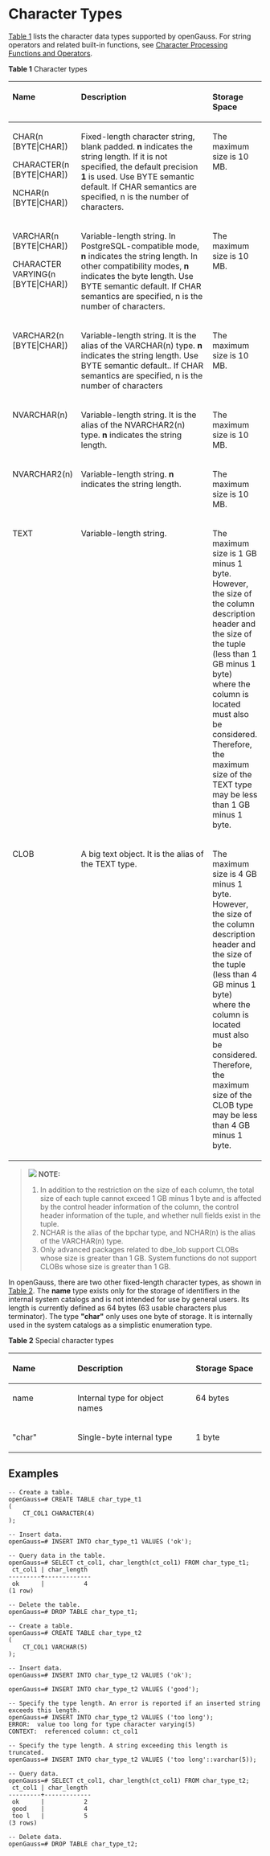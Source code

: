 # Character Types<a name="EN-US_TOPIC_0289900587"></a>

[Table 1](#en-us_topic_0283136755_en-us_topic_0237121950_en-us_topic_0059777889_en-us_topic_0058966269_table29186418)  lists the character data types supported by openGauss. For string operators and related built-in functions, see  [Character Processing Functions and Operators](character-processing-functions-and-operators.md).

**Table  1**  Character types

<a name="en-us_topic_0283136755_en-us_topic_0237121950_en-us_topic_0059777889_en-us_topic_0058966269_table29186418"></a>
<table><thead align="left"><tr id="en-us_topic_0283136755_en-us_topic_0237121950_en-us_topic_0059777889_en-us_topic_0058966269_row3929052"><th class="cellrowborder" valign="top" width="26%" id="mcps1.2.4.1.1"><p id="en-us_topic_0283136755_en-us_topic_0237121950_en-us_topic_0059777889_en-us_topic_0058966269_p49817820"><a name="en-us_topic_0283136755_en-us_topic_0237121950_en-us_topic_0059777889_en-us_topic_0058966269_p49817820"></a><a name="en-us_topic_0283136755_en-us_topic_0237121950_en-us_topic_0059777889_en-us_topic_0058966269_p49817820"></a>Name</p>
</th>
<th class="cellrowborder" valign="top" width="53%" id="mcps1.2.4.1.2"><p id="en-us_topic_0283136755_en-us_topic_0237121950_en-us_topic_0059777889_en-us_topic_0058966269_p8711637"><a name="en-us_topic_0283136755_en-us_topic_0237121950_en-us_topic_0059777889_en-us_topic_0058966269_p8711637"></a><a name="en-us_topic_0283136755_en-us_topic_0237121950_en-us_topic_0059777889_en-us_topic_0058966269_p8711637"></a>Description</p>
</th>
<th class="cellrowborder" valign="top" width="21%" id="mcps1.2.4.1.3"><p id="en-us_topic_0283136755_en-us_topic_0237121950_en-us_topic_0059777889_en-us_topic_0058966269_p34553966"><a name="en-us_topic_0283136755_en-us_topic_0237121950_en-us_topic_0059777889_en-us_topic_0058966269_p34553966"></a><a name="en-us_topic_0283136755_en-us_topic_0237121950_en-us_topic_0059777889_en-us_topic_0058966269_p34553966"></a>Storage Space</p>
</th>
</tr>
</thead>
<tbody><tr id="en-us_topic_0283136755_en-us_topic_0237121950_en-us_topic_0059777889_en-us_topic_0058966269_row47407823"><td class="cellrowborder" valign="top" width="26%" headers="mcps1.2.4.1.1 "><p id="en-us_topic_0283136755_en-us_topic_0237121950_en-us_topic_0059777889_en-us_topic_0058966269_p14828449"><a name="en-us_topic_0283136755_en-us_topic_0237121950_en-us_topic_0059777889_en-us_topic_0058966269_p14828449"></a><a name="en-us_topic_0283136755_en-us_topic_0237121950_en-us_topic_0059777889_en-us_topic_0058966269_p14828449"></a>CHAR(n [BYTE|CHAR])</p>
<p id="en-us_topic_0283136755_en-us_topic_0237121950_en-us_topic_0059777889_a43573b076a65437daa17aab83acb9fa3"><a name="en-us_topic_0283136755_en-us_topic_0237121950_en-us_topic_0059777889_a43573b076a65437daa17aab83acb9fa3"></a><a name="en-us_topic_0283136755_en-us_topic_0237121950_en-us_topic_0059777889_a43573b076a65437daa17aab83acb9fa3"></a>CHARACTER(n [BYTE|CHAR])</p>
<p id="en-us_topic_0283136755_en-us_topic_0237121950_en-us_topic_0059777889_ae30552cd3e8f4ffabd99de4be254a248"><a name="en-us_topic_0283136755_en-us_topic_0237121950_en-us_topic_0059777889_ae30552cd3e8f4ffabd99de4be254a248"></a><a name="en-us_topic_0283136755_en-us_topic_0237121950_en-us_topic_0059777889_ae30552cd3e8f4ffabd99de4be254a248"></a>NCHAR(n [BYTE|CHAR])</p>
</td>
<td class="cellrowborder" valign="top" width="53%" headers="mcps1.2.4.1.2 "><p id="en-us_topic_0283136755_en-us_topic_0237121950_en-us_topic_0059777889_en-us_topic_0058966269_p60253707"><a name="en-us_topic_0283136755_en-us_topic_0237121950_en-us_topic_0059777889_en-us_topic_0058966269_p60253707"></a><a name="en-us_topic_0283136755_en-us_topic_0237121950_en-us_topic_0059777889_en-us_topic_0058966269_p60253707"></a>Fixed-length character string, blank padded. <strong id="b15155104015118"><a name="b15155104015118"></a><a name="b15155104015118"></a>n</strong> indicates the string length. If it is not specified, the default precision <strong id="b91604401712"><a name="b91604401712"></a><a name="b91604401712"></a>1</strong> is used. Use BYTE semantic default. If CHAR semantics are specified, n is the number of characters.</p>
</td>
<td class="cellrowborder" valign="top" width="21%" headers="mcps1.2.4.1.3 "><p id="en-us_topic_0283136755_en-us_topic_0237121950_en-us_topic_0059777889_en-us_topic_0058966269_p48712118"><a name="en-us_topic_0283136755_en-us_topic_0237121950_en-us_topic_0059777889_en-us_topic_0058966269_p48712118"></a><a name="en-us_topic_0283136755_en-us_topic_0237121950_en-us_topic_0059777889_en-us_topic_0058966269_p48712118"></a>The maximum size is 10 MB.</p>
</td>
</tr>
<tr id="en-us_topic_0283136755_en-us_topic_0237121950_en-us_topic_0059777889_en-us_topic_0058966269_row35755883"><td class="cellrowborder" valign="top" width="26%" headers="mcps1.2.4.1.1 "><p id="en-us_topic_0283136755_en-us_topic_0237121950_en-us_topic_0059777889_en-us_topic_0058966269_p10545434"><a name="en-us_topic_0283136755_en-us_topic_0237121950_en-us_topic_0059777889_en-us_topic_0058966269_p10545434"></a><a name="en-us_topic_0283136755_en-us_topic_0237121950_en-us_topic_0059777889_en-us_topic_0058966269_p10545434"></a>VARCHAR(n [BYTE|CHAR])</p>
<p id="en-us_topic_0283136755_en-us_topic_0237121950_en-us_topic_0059777889_a1df97d3ea8c543498935d676762f6f0b"><a name="en-us_topic_0283136755_en-us_topic_0237121950_en-us_topic_0059777889_a1df97d3ea8c543498935d676762f6f0b"></a><a name="en-us_topic_0283136755_en-us_topic_0237121950_en-us_topic_0059777889_a1df97d3ea8c543498935d676762f6f0b"></a>CHARACTER VARYING(n [BYTE|CHAR])</p>
</td>
<td class="cellrowborder" valign="top" width="53%" headers="mcps1.2.4.1.2 "><p id="en-us_topic_0283136755_en-us_topic_0237121950_en-us_topic_0059777889_en-us_topic_0058966269_p48873821"><a name="en-us_topic_0283136755_en-us_topic_0237121950_en-us_topic_0059777889_en-us_topic_0058966269_p48873821"></a><a name="en-us_topic_0283136755_en-us_topic_0237121950_en-us_topic_0059777889_en-us_topic_0058966269_p48873821"></a>Variable-length string. In PostgreSQL-compatible mode, <strong id="b2827201112818"><a name="b2827201112818"></a><a name="b2827201112818"></a>n</strong> indicates the string length. In other compatibility modes, <strong id="b685317246282"><a name="b685317246282"></a><a name="b685317246282"></a>n</strong> indicates the byte length. Use BYTE semantic default. If CHAR semantics are specified, n is the number of characters.</p>
</td>
<td class="cellrowborder" valign="top" width="21%" headers="mcps1.2.4.1.3 "><p id="en-us_topic_0283136755_en-us_topic_0237121950_en-us_topic_0059777889_en-us_topic_0058966269_p66465437"><a name="en-us_topic_0283136755_en-us_topic_0237121950_en-us_topic_0059777889_en-us_topic_0058966269_p66465437"></a><a name="en-us_topic_0283136755_en-us_topic_0237121950_en-us_topic_0059777889_en-us_topic_0058966269_p66465437"></a>The maximum size is 10 MB.</p>
</td>
</tr>
<tr id="en-us_topic_0283136755_en-us_topic_0237121950_en-us_topic_0059777889_en-us_topic_0058966269_row61318023"><td class="cellrowborder" valign="top" width="26%" headers="mcps1.2.4.1.1 "><p id="en-us_topic_0283136755_en-us_topic_0237121950_en-us_topic_0059777889_en-us_topic_0058966269_p703948"><a name="en-us_topic_0283136755_en-us_topic_0237121950_en-us_topic_0059777889_en-us_topic_0058966269_p703948"></a><a name="en-us_topic_0283136755_en-us_topic_0237121950_en-us_topic_0059777889_en-us_topic_0058966269_p703948"></a>VARCHAR2(n [BYTE|CHAR])</p>
</td>
<td class="cellrowborder" valign="top" width="53%" headers="mcps1.2.4.1.2 "><p id="en-us_topic_0283136755_en-us_topic_0237121950_en-us_topic_0059777889_en-us_topic_0058966269_p57019842"><a name="en-us_topic_0283136755_en-us_topic_0237121950_en-us_topic_0059777889_en-us_topic_0058966269_p57019842"></a><a name="en-us_topic_0283136755_en-us_topic_0237121950_en-us_topic_0059777889_en-us_topic_0058966269_p57019842"></a>Variable-length string. It is the alias of the VARCHAR(n) type. <strong id="b33316212213"><a name="b33316212213"></a><a name="b33316212213"></a>n</strong> indicates the string length. Use BYTE semantic default.. If CHAR semantics are specified, n is the number of characters</p>
</td>
<td class="cellrowborder" valign="top" width="21%" headers="mcps1.2.4.1.3 "><p id="en-us_topic_0283136755_en-us_topic_0237121950_en-us_topic_0059777889_en-us_topic_0058966269_p55204496"><a name="en-us_topic_0283136755_en-us_topic_0237121950_en-us_topic_0059777889_en-us_topic_0058966269_p55204496"></a><a name="en-us_topic_0283136755_en-us_topic_0237121950_en-us_topic_0059777889_en-us_topic_0058966269_p55204496"></a>The maximum size is 10 MB.</p>
</td>
</tr>
<tr id="row936115210819"><td class="cellrowborder" valign="top" width="26%" headers="mcps1.2.4.1.1 "><p id="p1349671213814"><a name="p1349671213814"></a><a name="p1349671213814"></a>NVARCHAR(n)</p>
</td>
<td class="cellrowborder" valign="top" width="53%" headers="mcps1.2.4.1.2 "><p id="p64967129818"><a name="p64967129818"></a><a name="p64967129818"></a>Variable-length string. It is the alias of the NVARCHAR2(n) type. <strong id="b4848290395325"><a name="b4848290395325"></a><a name="b4848290395325"></a>n</strong> indicates the string length.</p>
</td>
<td class="cellrowborder" valign="top" width="21%" headers="mcps1.2.4.1.3 "><p id="p04961126816"><a name="p04961126816"></a><a name="p04961126816"></a>The maximum size is 10 MB.</p>
</td>
</tr>
<tr id="en-us_topic_0283136755_en-us_topic_0237121950_en-us_topic_0059777889_en-us_topic_0058966269_row26286999"><td class="cellrowborder" valign="top" width="26%" headers="mcps1.2.4.1.1 "><p id="en-us_topic_0283136755_en-us_topic_0237121950_en-us_topic_0059777889_en-us_topic_0058966269_p48872202"><a name="en-us_topic_0283136755_en-us_topic_0237121950_en-us_topic_0059777889_en-us_topic_0058966269_p48872202"></a><a name="en-us_topic_0283136755_en-us_topic_0237121950_en-us_topic_0059777889_en-us_topic_0058966269_p48872202"></a>NVARCHAR2(n)</p>
</td>
<td class="cellrowborder" valign="top" width="53%" headers="mcps1.2.4.1.2 "><p id="en-us_topic_0283136755_en-us_topic_0237121950_en-us_topic_0059777889_en-us_topic_0058966269_p66334269"><a name="en-us_topic_0283136755_en-us_topic_0237121950_en-us_topic_0059777889_en-us_topic_0058966269_p66334269"></a><a name="en-us_topic_0283136755_en-us_topic_0237121950_en-us_topic_0059777889_en-us_topic_0058966269_p66334269"></a>Variable-length string. <strong id="b928981418143755"><a name="b928981418143755"></a><a name="b928981418143755"></a>n</strong> indicates the string length.</p>
</td>
<td class="cellrowborder" valign="top" width="21%" headers="mcps1.2.4.1.3 "><p id="en-us_topic_0283136755_en-us_topic_0237121950_en-us_topic_0059777889_en-us_topic_0058966269_p4366680"><a name="en-us_topic_0283136755_en-us_topic_0237121950_en-us_topic_0059777889_en-us_topic_0058966269_p4366680"></a><a name="en-us_topic_0283136755_en-us_topic_0237121950_en-us_topic_0059777889_en-us_topic_0058966269_p4366680"></a>The maximum size is 10 MB.</p>
</td>
</tr>
<tr id="en-us_topic_0283136755_en-us_topic_0237121950_en-us_topic_0059777889_en-us_topic_0058966269_row61434756"><td class="cellrowborder" valign="top" width="26%" headers="mcps1.2.4.1.1 "><p id="en-us_topic_0283136755_en-us_topic_0237121950_en-us_topic_0059777889_en-us_topic_0058966269_p51104240"><a name="en-us_topic_0283136755_en-us_topic_0237121950_en-us_topic_0059777889_en-us_topic_0058966269_p51104240"></a><a name="en-us_topic_0283136755_en-us_topic_0237121950_en-us_topic_0059777889_en-us_topic_0058966269_p51104240"></a>TEXT</p>
</td>
<td class="cellrowborder" valign="top" width="53%" headers="mcps1.2.4.1.2 "><p id="en-us_topic_0283136755_en-us_topic_0237121950_en-us_topic_0059777889_en-us_topic_0058966269_p32527216"><a name="en-us_topic_0283136755_en-us_topic_0237121950_en-us_topic_0059777889_en-us_topic_0058966269_p32527216"></a><a name="en-us_topic_0283136755_en-us_topic_0237121950_en-us_topic_0059777889_en-us_topic_0058966269_p32527216"></a>Variable-length string.</p>
</td>
<td class="cellrowborder" valign="top" width="21%" headers="mcps1.2.4.1.3 "><p id="en-us_topic_0283136755_p179753542501"><a name="en-us_topic_0283136755_p179753542501"></a><a name="en-us_topic_0283136755_p179753542501"></a>The maximum size is 1 GB minus 1 byte. However, the size of the column description header and the size of the tuple (less than 1 GB minus 1 byte) where the column is located must also be considered. Therefore, the maximum size of the TEXT type may be less than 1 GB minus 1 byte.</p>
</td>
</tr>
<tr id="en-us_topic_0283136755_row3614101912518"><td class="cellrowborder" valign="top" width="26%" headers="mcps1.2.4.1.1 "><p id="en-us_topic_0283136755_p82741626115115"><a name="en-us_topic_0283136755_p82741626115115"></a><a name="en-us_topic_0283136755_p82741626115115"></a>CLOB</p>
</td>
<td class="cellrowborder" valign="top" width="53%" headers="mcps1.2.4.1.2 "><p id="en-us_topic_0283136755_p5275132610513"><a name="en-us_topic_0283136755_p5275132610513"></a><a name="en-us_topic_0283136755_p5275132610513"></a>A big text object. It is the alias of the TEXT type.</p>
</td>
<td class="cellrowborder" valign="top" width="21%" headers="mcps1.2.4.1.3 "><p id="en-us_topic_0283136755_p15491232135111"><a name="en-us_topic_0283136755_p15491232135111"></a><a name="en-us_topic_0283136755_p15491232135111"></a>The maximum size is 4 GB minus 1 byte. However, the size of the column description header and the size of the tuple (less than 4 GB minus 1 byte) where the column is located must also be considered. Therefore, the maximum size of the CLOB type may be less than 4 GB minus 1 byte.</p>
</td>
</tr>
</tbody>
</table>

>![](public_sys-resources/icon-note.gif) **NOTE:** 
>1.  In addition to the restriction on the size of each column, the total size of each tuple cannot exceed 1 GB minus 1 byte and is affected by the control header information of the column, the control header information of the tuple, and whether null fields exist in the tuple.
>2.  NCHAR is the alias of the bpchar type, and NCHAR\(n\) is the alias of the VARCHAR\(n\) type.
>3.  Only advanced packages related to dbe\_lob support CLOBs whose size is greater than 1 GB. System functions do not support CLOBs whose size is greater than 1 GB.

In openGauss, there are two other fixed-length character types, as shown in  [Table 2](#en-us_topic_0283136755_en-us_topic_0237121950_en-us_topic_0059777889_tf74658686f5e4d979adf0ac04769ea16). The  **name**  type exists only for the storage of identifiers in the internal system catalogs and is not intended for use by general users. Its length is currently defined as 64 bytes \(63 usable characters plus terminator\). The type  **"char"**  only uses one byte of storage. It is internally used in the system catalogs as a simplistic enumeration type.

**Table  2**  Special character types

<a name="en-us_topic_0283136755_en-us_topic_0237121950_en-us_topic_0059777889_tf74658686f5e4d979adf0ac04769ea16"></a>
<table><thead align="left"><tr id="en-us_topic_0283136755_en-us_topic_0237121950_en-us_topic_0059777889_re0c38be161454bb99fb56d330ee9b8c3"><th class="cellrowborder" valign="top" width="25.69%" id="mcps1.2.4.1.1"><p id="en-us_topic_0283136755_en-us_topic_0237121950_en-us_topic_0059777889_a33f5ac05b51d4727ba724d2c48228870"><a name="en-us_topic_0283136755_en-us_topic_0237121950_en-us_topic_0059777889_a33f5ac05b51d4727ba724d2c48228870"></a><a name="en-us_topic_0283136755_en-us_topic_0237121950_en-us_topic_0059777889_a33f5ac05b51d4727ba724d2c48228870"></a>Name</p>
</th>
<th class="cellrowborder" valign="top" width="46.7%" id="mcps1.2.4.1.2"><p id="en-us_topic_0283136755_en-us_topic_0237121950_en-us_topic_0059777889_a77dbc02b640f409c8237edc674ec1d52"><a name="en-us_topic_0283136755_en-us_topic_0237121950_en-us_topic_0059777889_a77dbc02b640f409c8237edc674ec1d52"></a><a name="en-us_topic_0283136755_en-us_topic_0237121950_en-us_topic_0059777889_a77dbc02b640f409c8237edc674ec1d52"></a>Description</p>
</th>
<th class="cellrowborder" valign="top" width="27.61%" id="mcps1.2.4.1.3"><p id="en-us_topic_0283136755_en-us_topic_0237121950_en-us_topic_0059777889_ac84a054135394f6d9ed96359a847e99c"><a name="en-us_topic_0283136755_en-us_topic_0237121950_en-us_topic_0059777889_ac84a054135394f6d9ed96359a847e99c"></a><a name="en-us_topic_0283136755_en-us_topic_0237121950_en-us_topic_0059777889_ac84a054135394f6d9ed96359a847e99c"></a>Storage Space</p>
</th>
</tr>
</thead>
<tbody><tr id="en-us_topic_0283136755_en-us_topic_0237121950_en-us_topic_0059777889_r1afbf1d8c67a4c35837ae29bef5e4e82"><td class="cellrowborder" valign="top" width="25.69%" headers="mcps1.2.4.1.1 "><p id="en-us_topic_0283136755_en-us_topic_0237121950_en-us_topic_0059777889_af4bdf936e91b4ba4b115d008e4adc459"><a name="en-us_topic_0283136755_en-us_topic_0237121950_en-us_topic_0059777889_af4bdf936e91b4ba4b115d008e4adc459"></a><a name="en-us_topic_0283136755_en-us_topic_0237121950_en-us_topic_0059777889_af4bdf936e91b4ba4b115d008e4adc459"></a>name</p>
</td>
<td class="cellrowborder" valign="top" width="46.7%" headers="mcps1.2.4.1.2 "><p id="en-us_topic_0283136755_en-us_topic_0237121950_en-us_topic_0059777889_adb6b55f2cd0248ff8c4fa3052903abd5"><a name="en-us_topic_0283136755_en-us_topic_0237121950_en-us_topic_0059777889_adb6b55f2cd0248ff8c4fa3052903abd5"></a><a name="en-us_topic_0283136755_en-us_topic_0237121950_en-us_topic_0059777889_adb6b55f2cd0248ff8c4fa3052903abd5"></a>Internal type for object names</p>
</td>
<td class="cellrowborder" valign="top" width="27.61%" headers="mcps1.2.4.1.3 "><p id="en-us_topic_0283136755_en-us_topic_0237121950_en-us_topic_0059777889_ac4e5f7b1a5604d53b242a9f23b417afd"><a name="en-us_topic_0283136755_en-us_topic_0237121950_en-us_topic_0059777889_ac4e5f7b1a5604d53b242a9f23b417afd"></a><a name="en-us_topic_0283136755_en-us_topic_0237121950_en-us_topic_0059777889_ac4e5f7b1a5604d53b242a9f23b417afd"></a>64 bytes</p>
</td>
</tr>
<tr id="en-us_topic_0283136755_en-us_topic_0237121950_en-us_topic_0059777889_r7c2fd5b1ff06491db48002b2674a0ad3"><td class="cellrowborder" valign="top" width="25.69%" headers="mcps1.2.4.1.1 "><p id="en-us_topic_0283136755_en-us_topic_0237121950_en-us_topic_0059777889_a439ae6477466482bba7b196ca1141a69"><a name="en-us_topic_0283136755_en-us_topic_0237121950_en-us_topic_0059777889_a439ae6477466482bba7b196ca1141a69"></a><a name="en-us_topic_0283136755_en-us_topic_0237121950_en-us_topic_0059777889_a439ae6477466482bba7b196ca1141a69"></a>"char"</p>
</td>
<td class="cellrowborder" valign="top" width="46.7%" headers="mcps1.2.4.1.2 "><p id="en-us_topic_0283136755_en-us_topic_0237121950_en-us_topic_0059777889_adc569ac2c8e24b0aa2fe9aabceadbff8"><a name="en-us_topic_0283136755_en-us_topic_0237121950_en-us_topic_0059777889_adc569ac2c8e24b0aa2fe9aabceadbff8"></a><a name="en-us_topic_0283136755_en-us_topic_0237121950_en-us_topic_0059777889_adc569ac2c8e24b0aa2fe9aabceadbff8"></a>Single-byte internal type</p>
</td>
<td class="cellrowborder" valign="top" width="27.61%" headers="mcps1.2.4.1.3 "><p id="en-us_topic_0283136755_en-us_topic_0237121950_en-us_topic_0059777889_a23ddef21979e4f87b21a34a7cad6bc2b"><a name="en-us_topic_0283136755_en-us_topic_0237121950_en-us_topic_0059777889_a23ddef21979e4f87b21a34a7cad6bc2b"></a><a name="en-us_topic_0283136755_en-us_topic_0237121950_en-us_topic_0059777889_a23ddef21979e4f87b21a34a7cad6bc2b"></a>1 byte</p>
</td>
</tr>
</tbody>
</table>

## Examples<a name="en-us_topic_0283136755_en-us_topic_0237121950_en-us_topic_0059777889_s448ecb1ff2224d11ababab3c04331d89"></a>

```
-- Create a table.
openGauss=# CREATE TABLE char_type_t1 
(
    CT_COL1 CHARACTER(4)
);

-- Insert data.
openGauss=# INSERT INTO char_type_t1 VALUES ('ok');

-- Query data in the table.
openGauss=# SELECT ct_col1, char_length(ct_col1) FROM char_type_t1;
 ct_col1 | char_length 
---------+-------------
 ok      |           4
(1 row)

-- Delete the table.
openGauss=# DROP TABLE char_type_t1;

-- Create a table.
openGauss=# CREATE TABLE char_type_t2  
(
    CT_COL1 VARCHAR(5)
);

-- Insert data.
openGauss=# INSERT INTO char_type_t2 VALUES ('ok');

openGauss=# INSERT INTO char_type_t2 VALUES ('good');

-- Specify the type length. An error is reported if an inserted string exceeds this length.
openGauss=# INSERT INTO char_type_t2 VALUES ('too long');
ERROR:  value too long for type character varying(5)
CONTEXT:  referenced column: ct_col1

-- Specify the type length. A string exceeding this length is truncated.
openGauss=# INSERT INTO char_type_t2 VALUES ('too long'::varchar(5));

-- Query data.
openGauss=# SELECT ct_col1, char_length(ct_col1) FROM char_type_t2;
 ct_col1 | char_length 
---------+-------------
 ok      |           2
 good    |           4
 too l   |           5
(3 rows)

-- Delete data.
openGauss=# DROP TABLE char_type_t2;
```

